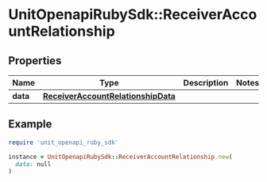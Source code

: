 # UnitOpenapiRubySdk::ReceiverAccountRelationship

## Properties

| Name | Type | Description | Notes |
| ---- | ---- | ----------- | ----- |
| **data** | [**ReceiverAccountRelationshipData**](ReceiverAccountRelationshipData.md) |  |  |

## Example

```ruby
require 'unit_openapi_ruby_sdk'

instance = UnitOpenapiRubySdk::ReceiverAccountRelationship.new(
  data: null
)
```

